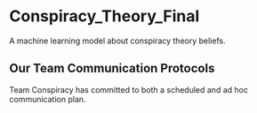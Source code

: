 # Conspiracy_Theory_Final
A machine learning model about conspiracy theory beliefs.

## Our Team Communication Protocols
Team Conspiracy has committed to both a scheduled and ad hoc communication plan.



